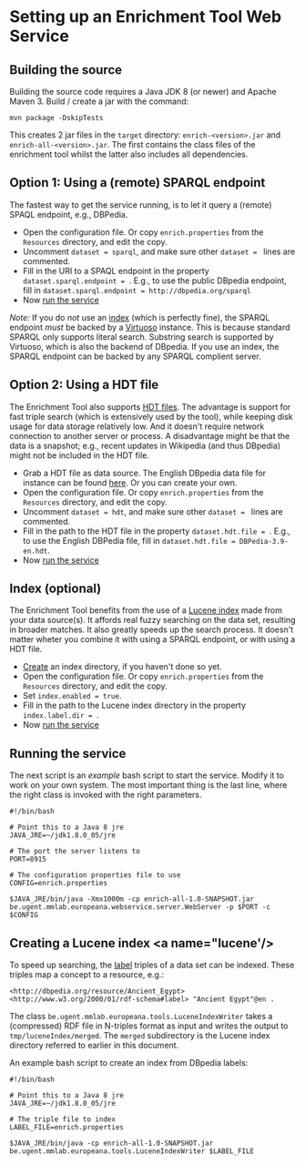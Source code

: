 # Setting up an Enrichment Tool Web Service

## Building the source

Building the source code requires a Java JDK 8 (or newer) and Apache Maven 3.
Build / create a jar with the command:

    mvn package -DskipTests
   
This creates 2 jar files in the `target` directory: `enrich-<version>.jar` and `enrich-all-<version>.jar`. The first
contains the class files of the enrichment tool whilst the latter also includes all dependencies.

## Option 1: Using a (remote) SPARQL endpoint

The fastest way to get the service running, is to let it query a (remote) SPAQL endpoint, e.g., DBPedia.
 
* Open the configuration file. Or copy `enrich.properties` from the `Resources` directory, and edit the copy.
* Uncomment `dataset = sparql`, and make sure other `dataset = ` lines are commented.
* Fill in the URI to a SPAQL endpoint in the property `dataset.sparql.endpoint = `. E.g., to use the public DBpedia
endpoint, fill in `dataset.sparql.endpoint = http://dbpedia.org/sparql`
* Now [run the service](#run)

*Note:* If you do *not* use an [index](#index) (which is perfectly fine), the SPARQL endpoint *must* be backed by a
[Virtuoso](http://virtuoso.openlinksw.com/) instance. This is because standard SPARQL only supports literal search.
Substring search is supported by Virtuoso, which is also the backend of DBpedia. If you use an index, the SPARQL
endpoint can be backed by any SPARQL complient server.

## Option 2: Using a HDT file

The Enrichment Tool also supports [HDT files](http://www.rdfhdt.org/). The advantage is support for fast triple search
(which is extensively used by the tool), while keeping disk usage for data storage relatively low. And it doesn't 
require network connection to another server or process. A disadvantage might be that the data is a snapshot; e.g.,
recent updates in Wikipedia (and thus DBpedia) might not be included in the HDT file.

* Grab a HDT file as data source. The English DBpedia data file for instance can be found 
[here](http://www.rdfhdt.org/datasets/).
Or you can create your own.
* Open the configuration file. Or copy `enrich.properties` from the `Resources` directory, and edit the copy.
* Uncomment `dataset = hdt`, and make sure other `dataset = ` lines are commented.
* Fill in the path to the HDT file in the property `dataset.hdt.file = `. E.g., to use the English DBPedia file, fill in
`dataset.hdt.file = DBPedia-3.9-en.hdt`.
* Now [run the service](#run)

## Index (optional)<a name="index"/>

The Enrichment Tool benefits from the use of a [Lucene index](http://lucene.apache.org/) made from your data source(s). 
It affords real fuzzy searching on the data set, resulting in broader matches. It also greatly speeds up the search
process. It doesn't matter wheter you combine it with using a SPARQL endpoint, or with using a HDT file.

* [Create](#lucene) an index directory, if you haven't done so yet.
* Open the configuration file. Or copy `enrich.properties` from the `Resources` directory, and edit the copy.
* Set `index.enabled = true`.
* Fill in the path to the Lucene index directory in the property `index.label.dir = `.
* Now [run the service](#run)

## Running the service <a name="run"/>

The next script is an *example* bash script to start the service. Modify it to work on your own system. The most 
important thing is the last line, where the right class is invoked with the right parameters.

    #!/bin/bash

    # Point this to a Java 8 jre
    JAVA_JRE=~/jdk1.8.0_05/jre

    # The port the server listens to
    PORT=8915

    # The configuration properties file to use
    CONFIG=enrich.properties

    $JAVA_JRE/bin/java -Xmx1000m -cp enrich-all-1.0-SNAPSHOT.jar be.ugent.mmlab.europeana.webservice.server.WebServer -p $PORT -c $CONFIG
    
## Creating a Lucene index <a name="lucene'/>

To speed up searching, the [label](http://www.w3.org/2000/01/rdf-schema#label) triples of a data set can be indexed.
These triples map a concept to a resource, e.g.:

    <http://dbpedia.org/resource/Ancient_Egypt> <http://www.w3.org/2000/01/rdf-schema#label> "Ancient Egypt"@en .

The class `be.ugent.mmlab.europeana.tools.LuceneIndexWriter` takes a (compressed) RDF file in N-triples format as input
and writes the output to `tmp/luceneIndex/merged`. The `merged` subdirectory is the Lucene index directory referred to
earlier in this document.

An example bash script to create an index from DBpedia labels:

    #!/bin/bash

    # Point this to a Java 8 jre
    JAVA_JRE=~/jdk1.8.0_05/jre
    
    # The triple file to index
    LABEL_FILE=enrich.properties

    $JAVA_JRE/bin/java -cp enrich-all-1.0-SNAPSHOT.jar be.ugent.mmlab.europeana.tools.LuceneIndexWriter $LABEL_FILE
